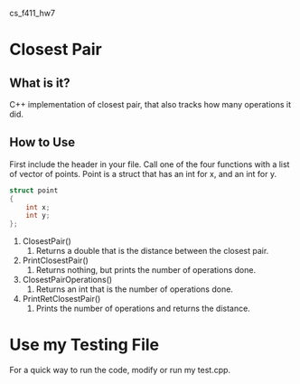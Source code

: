cs_f411_hw7

# Closest Pair

## What is it?

C++ implementation of closest pair, that also tracks how many operations it did.

## How to Use

First include the header in your file. Call one of the four functions with a
list of vector of points. Point is a struct that has an int for x, and an int
for y.

```c++
struct point
{
    int x;
    int y;
};
```

1. ClosestPair()
    1. Returns a double that is the distance between the closest pair.
1. PrintClosestPair()
    1. Returns nothing, but prints the number of operations done.
1. ClosestPairOperations()
    1. Returns an int that is the number of operations done.
1. PrintRetClosestPair()
    1. Prints the number of operations and returns the distance.

# Use my Testing File

For a quick way to run the code, modify or run my test.cpp.
